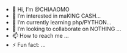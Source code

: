 - 👋 Hi, I’m @CHIAAOMO
- 👀 I’m interested in maKING CASH...
- 🌱 I’m currently learning php/PYTHON...
- 💞️ I’m looking to collaborate on NOTHING ...
- 📫 How to reach me ...
- ⚡ Fun fact: ...

<!---
CHIAAOMO/CHIAAOMO is a ✨ special ✨ repository because its `README.md` (this file) appears on your GitHub profile.
You can click the Preview link to take a look at your changes.
--->
